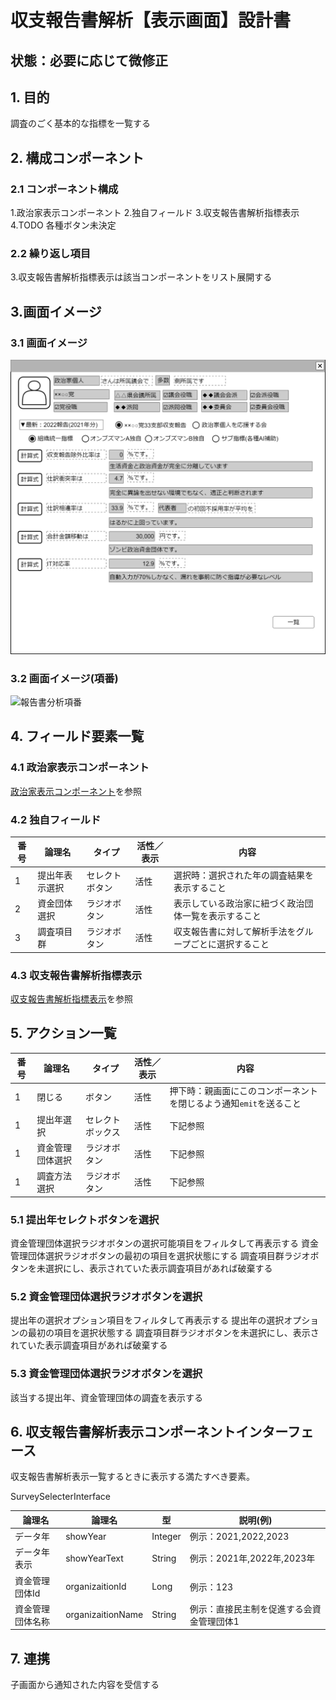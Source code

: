 ﻿# 収支報告書解析【表示画面】設計書

## 状態：必要に応じて微修正

## 1. 目的

調査のごく基本的な指標を一覧する

## 2. 構成コンポーネント

### 2.1 コンポーネント構成

1.政治家表示コンポーネント
2.独自フィールド
3.収支報告書解析指標表示
4.TODO 各種ボタン未決定

### 2.2 繰り返し項目

3.収支報告書解析指標表示は該当コンポーネントをリスト展開する

## 3.画面イメージ

### 3.1 画面イメージ

![報告書分析](image/報告書分析.drawio.png)

### 3.2 画面イメージ(項番)

![報告書分析項番](image/報告書分析項番.drawio.png)

## 4. フィールド要素一覧

### 4.1 政治家表示コンポーネント

[政治家表示コンポーネント](../../common/front/politician/politician_view_vue.md)を参照

### 4.2 独自フィールド

| 番号 |     論理名     |     タイプ     | 活性／表示 |                          内容                          |
| ---- | -------------- | -------------- | ---------- | ------------------------------------------------------ |
| 1    | 提出年表示選択 | セレクトボタン | 活性       | 選択時：選択された年の調査結果を表示すること           |
| 2    | 資金団体選択   | ラジオボタン   | 活性       | 表示している政治家に紐づく政治団体一覧を表示すること   |
| 3    | 調査項目群     | ラジオボタン   | 活性       | 収支報告書に対して解析手法をグループごとに選択すること |

### 4.3 収支報告書解析指標表示

[収支報告書解析指標表示](survey_indicator_vue.md)を参照

## 5. アクション一覧

| 番号 |      論理名      |      タイプ      | 活性／表示 |                                内容                                |
| ---- | ---------------- | ---------------- | ---------- | ------------------------------------------------------------------ |
| 1    | 閉じる           | ボタン           | 活性       | 押下時：親画面にこのコンポーネントを閉じるよう通知`emit`を送ること |
| 1    | 提出年選択       | セレクトボックス | 活性       | 下記参照                                                           |
| 1    | 資金管理団体選択 | ラジオボタン     | 活性       | 下記参照                                                           |
| 1    | 調査方法選択     | ラジオボタン     | 活性       | 下記参照                                                           |

### 5.1 提出年セレクトボタンを選択

資金管理団体選択ラジオボタンの選択可能項目をフィルタして再表示する
資金管理団体選択ラジオボタンの最初の項目を選択状態にする
調査項目群ラジオボタンを未選択にし、表示されていた表示調査項目があれば破棄する

### 5.2 資金管理団体選択ラジオボタンを選択

提出年の選択オプション項目をフィルタして再表示する
提出年の選択オプションの最初の項目を選択状態する
調査項目群ラジオボタンを未選択にし、表示されていた表示調査項目があれば破棄する

### 5.3 資金管理団体選択ラジオボタンを選択

該当する提出年、資金管理団体の調査を表示する

## 6. 収支報告書解析表示コンポーネントインターフェース

収支報告書解析表示一覧するときに表示する満たすべき要素。

SurveySelecterInterface

 |      論理名      |      論理名       |   型    |                 説明(例)                  |
 | ---------------- | ----------------- | ------- | ----------------------------------------- |
 | データ年         | showYear          | Integer | 例示：2021,2022,2023                      |
 | データ年表示     | showYearText      | String  | 例示：2021年,2022年,2023年                |
 | 資金管理団体Id   | organizaitionId   | Long    | 例示：123                                 |
 | 資金管理団体名称 | organizaitionName | String  | 例示：直接民主制を促進する会資金管理団体1 |

## 7. 連携

子画面から通知された内容を受信する
